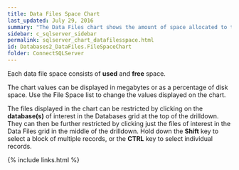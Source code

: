 ```yaml
---
title: Data Files Space Chart
last_updated: July 29, 2016
summary: "The Data Files chart shows the amount of space allocated to the data file for each selected database."
sidebar: c_sqlserver_sidebar
permalink: sqlserver_chart_datafilesspace.html
id: Databases2_DataFiles.FileSpaceChart
folder: ConnectSQLServer
---
```




Each data file space consists of **used** and **free** space.

The chart values can be displayed in megabytes or as a percentage of disk space. Use the File Space list to change the values displayed on the chart.

The files displayed in the chart can be restricted by clicking on the **database(s)** of interest in the Databases grid at the top of the drilldown. They can then be further restricted by clicking just the files of interest in the Data Files grid in the middle of the drilldown. Hold down the **Shift** key to select a block of multiple records, or the **CTRL** key to select individual records.


{% include links.html %}
